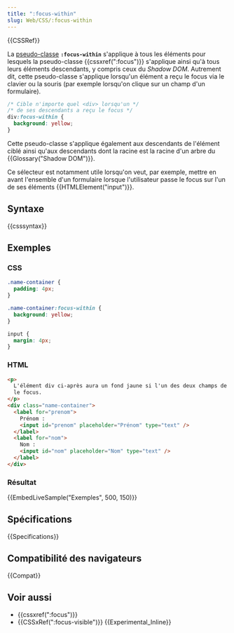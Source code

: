 ```yaml
---
title: ":focus-within"
slug: Web/CSS/:focus-within
---
```


{{CSSRef}}

La [pseudo-classe](/fr/docs/Web/CSS/Pseudo-classes) **`:focus-within`** s'applique à tous les éléments pour lesquels la pseudo-classe {{cssxref(":focus")}} s'applique ainsi qu'à tous leurs éléments descendants, y compris ceux du _Shadow DOM_. Autrement dit, cette pseudo-classe s'applique lorsqu'un élément a reçu le focus via le clavier ou la souris (par exemple lorsqu'on clique sur un champ d'un formulaire).

```css
/* Cible n'importe quel <div> lorsqu'un */
/* de ses descendants a reçu le focus */
div:focus-within {
  background: yellow;
}
```

Cette pseudo-classe s'applique également aux descendants de l'élément ciblé ainsi qu'aux descendants dont la racine est la racine d'un arbre du {{Glossary("Shadow DOM")}}.

Ce sélecteur est notamment utile lorsqu'on veut, par exemple, mettre en avant l'ensemble d'un formulaire lorsque l'utilisateur passe le focus sur l'un de ses éléments {{HTMLElement("input")}}.

## Syntaxe

{{csssyntax}}

## Exemples

### CSS

```css
.name-container {
  padding: 4px;
}

.name-container:focus-within {
  background: yellow;
}

input {
  margin: 4px;
}
```

### HTML

```html
<p>
  L'élément div ci-après aura un fond jaune si l'un des deux champs de saisie a
  le focus.
</p>
<div class="name-container">
  <label for="prenom">
    Prénom :
    <input id="prenom" placeholder="Prénom" type="text" />
  </label>
  <label for="nom">
    Nom :
    <input id="nom" placeholder="Nom" type="text" />
  </label>
</div>
```

### Résultat

{{EmbedLiveSample("Exemples", 500, 150)}}

## Spécifications

{{Specifications}}

## Compatibilité des navigateurs

{{Compat}}

## Voir aussi

- {{cssxref(":focus")}}
- {{CSSxRef(":focus-visible")}} {{Experimental_Inline}}
